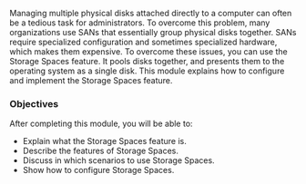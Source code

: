 Managing multiple physical disks attached directly to a computer can often be a tedious task for administrators. To overcome this problem, many organizations use SANs that essentially group physical disks together. SANs require specialized configuration and sometimes specialized hardware, which makes them expensive. To overcome these issues, you can use the Storage Spaces feature. It pools disks together, and presents them to the operating system as a single disk. This module explains how to configure and implement the Storage Spaces feature.

### Objectives

After completing this module, you will be able to:

 -  Explain what the Storage Spaces feature is.
 -  Describe the features of Storage Spaces.
 -  Discuss in which scenarios to use Storage Spaces.
 -  Show how to configure Storage Spaces.
